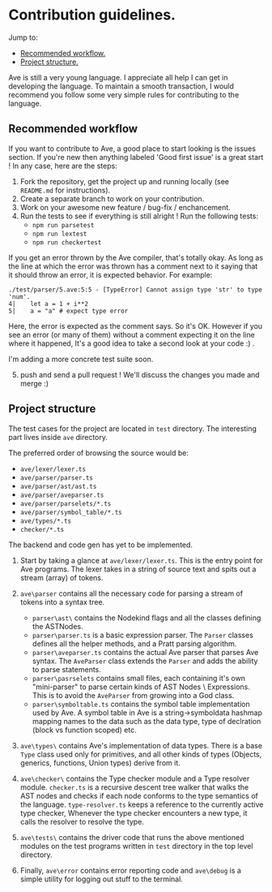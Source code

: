 # Contribution guidelines.

Jump to:

* [Recommended workflow.](#recommended-workflow)
* [Project structure.](#project-structure) 

Ave is still a very young language. I appreciate all help I can get in developing the language.
To maintain a smooth transaction, I would recommend you follow some very simple rules for contributing to the language.

## Recommended workflow

If you want to contribute to Ave, a good place to start looking is the issues section. If you're new then anything labeled 'Good first issue' is a great start ! In any case, here are the steps: 

1. Fork the repository, get the project up and running locally (see `README.md` for instructions).
2. Create a separate branch to work on your contribution.
3. Work on your awesome new feature / bug-fix / enchancement.
4. Run the tests to see if everything is still alright ! Run the following tests:
    * `npm run parsetest`
    * `npm run lextest`
    * `npm run checkertest`

If you get an error thrown by the Ave compiler, that's totally okay. As long as the line at which the error was thrown has a comment next to it saying that it should throw an error, it is expected behavior. For example:

```
./test/parser/5.ave:5:5 - [TypeError] Cannot assign type 'str' to type 'num'.
4|    let a = 1 + i**2
5|    a = "a" # expect type error
```

Here, the error is expected as the comment says. So it's OK. However if you see an error (or many of them) without a comment expecting it on the line where it happened, It's a good idea to take a second look at your code :) .

I'm adding a more concrete test suite soon. 

5. push and send a pull request ! We'll discuss the changes you made and merge :)

## Project structure

The test cases for the project are located in `test` directory.
The interesting part lives inside `ave` directory. 

The preferred order of browsing the source would be:

* `ave/lexer/lexer.ts`
* `ave/parser/parser.ts`
* `ave/parser/ast/ast.ts`
* `ave/parser/aveparser.ts`
* `ave/parser/parselets/*.ts`
* `ave/parser/symbol_table/*.ts`
* `ave/types/*.ts`
* `checker/*.ts`


The backend and code gen has yet to be implemented.


1. Start by taking a glance at `ave/lexer/lexer.ts`. This is the entry point for Ave programs. The lexer takes in a string of source text and spits out a stream (array) of tokens. 

2. `ave\parser` contains all the necessary code for parsing a stream of tokens into a syntax tree.
    * `parser\ast\` contains the Nodekind flags and all the classes defining the ASTNodes. 
    * `parser\parser.ts` is a basic expression parser. The `Parser` classes defines all the helper methods, and a Pratt parsing algorithm.
    * `parser\aveparser.ts` contains the actual Ave parser that parses Ave syntax. The `AveParser` class extends the `Parser` and adds the ability to parse statements.
    * `parser\pasrselets` contains small files, each containing it's own "mini-parser" to parse certain kinds of AST Nodes \ Expressions. This is to avoid the `AveParser` from growing into a God class.
    * `parser\symboltable.ts` contains the symbol table implementation used by Ave. A symbol table in Ave is a string->symboldata hashmap mapping names to the data such as the data type, type of declration (block vs function scoped) etc.

3. `ave\types\` contains Ave's implementation of data types. There is a base `Type` class used only for primitives, and all other kinds of types (Objects, generics, functions, Union types) derive from it. 

4. `ave\checker\` contains the Type checker module and a Type resolver module. `checker.ts` is a recursive descent tree walker that walks the AST nodes and checks if each node conforms to the type semantics of the language. `type-resolver.ts` keeps a reference to the currently active type checker, Whenever the type checker encounters a new type, it calls the resolver to resolve the type.

5. `ave\tests\` contains the driver code that runs the above mentioned modules on the test programs written in `test` directory in the top level directory.

6. Finally, `ave\error` contains error reporting code and `ave\debug` is a simple utility for logging out stuff to the terminal.